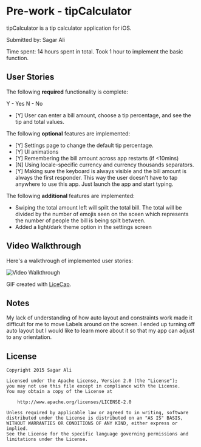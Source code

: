 # Pre-work - tipCalculator 

tipCalculator is a tip calculator application for iOS.

Submitted by: Sagar Ali

Time spent: 14 hours spent in total. Took 1 hour to implement the basic function. 

## User Stories

The following **required** functionality is complete:

Y - Yes
N - No

* [Y] User can enter a bill amount, choose a tip percentage, and see the tip and total values.

The following **optional** features are implemented:
* [Y] Settings page to change the default tip percentage.
* [Y] UI animations
* [Y] Remembering the bill amount across app restarts (if <10mins)
* [N] Using locale-specific currency and currency thousands separators.
* [Y] Making sure the keyboard is always visible and the bill amount is always the first responder. This way the user doesn't have to tap anywhere to use this app. Just launch the app and start typing.

The following **additional** features are implemented:

- Swiping the total amount left will spilt the total bill. The total will be divided by the number of emojis seen on the sceen which represents the number of people the bill is being spilt between. 
- Added a light/dark theme option in the settings screen


## Video Walkthrough 

Here's a walkthrough of implemented user stories:

<img src= 'http://i.imgur.com/UmKt2bc.gif' title='Video Walkthrough' width='' alt='Video Walkthrough' />

GIF created with [LiceCap](http://www.cockos.com/licecap/).

## Notes

My lack of understanding of how auto layout and constraints work made it difficult for me to move Labels around on the screen. I ended up turning off auto layout but I would like to learn more about it so that my app can adjust to any orientation. 

## License

    Copyright 2015 Sagar Ali

    Licensed under the Apache License, Version 2.0 (the "License");
    you may not use this file except in compliance with the License.
    You may obtain a copy of the License at

        http://www.apache.org/licenses/LICENSE-2.0

    Unless required by applicable law or agreed to in writing, software
    distributed under the License is distributed on an "AS IS" BASIS,
    WITHOUT WARRANTIES OR CONDITIONS OF ANY KIND, either express or implied.
    See the License for the specific language governing permissions and
    limitations under the License.